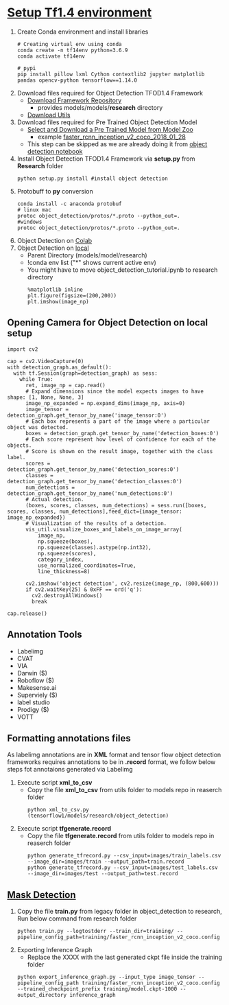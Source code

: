 # [Setup Tf1.4 environment](https://pastebin.com/YDgbqzTx)
1. Create Conda environment and install libraries
    ```
    # Creating virtual env using conda
    conda create -n tf14env python=3.6.9
    conda activate tf14env

    # pypi 
    pip install pillow lxml Cython contextlib2 jupyter matplotlib pandas opencv-python tensorflow==1.14.0
    ```
2. Download files required for Object Detection TFOD1.4 Framework
   - [Download Framework Repository](https://github.com/tensorflow/models/tree/v1.13.0)
     - provides models/models/**research** directory
   - [Download Utils](https://drive.google.com/file/d/12F5oGAuQg7qBM_267TCMt_rlorV-M7gf/view)
3. Download files required for Pre Trained Object Detection Model
   - [Select and Download a Pre Trained Model from Model Zoo](https://github.com/tensorflow/models/blob/master/research/object_detection/g3doc/tf1_detection_zoo.md)
     - example [faster_rcnn_inception_v2_coco_2018_01_28](http://download.tensorflow.org/models/object_detection/faster_rcnn_inception_v2_coco_2018_01_28.tar.gz)
   - This step can be skipped as we are already doing it from [object detection notebook](https://colab.research.google.com/drive/1niUuMhB4QRteHxaCDVdzv1Ta6ERGjXhF?usp=sharing)
4. Install Object Detection TFOD1.4 Framework via **setup.py** from **Research** folder
    ```
    python setup.py install #install object detection
    ```
5. Protobuff to **py** conversion
    ```
    conda install -c anaconda protobuf
    # linux mac
    protoc object_detection/protos/*.proto --python_out=.
    #windows
    protoc object_detection/protos/*.proto --python_out=.
    ```
6. Object Detection on [Colab](https://colab.research.google.com/drive/1niUuMhB4QRteHxaCDVdzv1Ta6ERGjXhF?usp=sharing)
7. Object Detection on [local](https://colab.research.google.com/drive/1lteEd6R6C5QFQO02F2durQY4d-YFyALk?usp=sharing)
   - Parent Directory (models/model/research)
   - !conda env list ("*" shows current active env)
   - You might have to move object_detection_tutorial.ipynb to research directory
     ```
     %matplotlib inline
     plt.figure(figsize=(200,200))
     plt.imshow(image_np)
     ```
## Opening Camera for Object Detection on local setup
  ```
  import cv2

  cap = cv2.VideoCapture(0)
  with detection_graph.as_default():
    with tf.Session(graph=detection_graph) as sess:
      while True:
        ret, image_np = cap.read()
        # Expand dimensions since the model expects images to have shape: [1, None, None, 3]
        image_np_expanded = np.expand_dims(image_np, axis=0)
        image_tensor = detection_graph.get_tensor_by_name('image_tensor:0')
        # Each box represents a part of the image where a particular object was detected.
        boxes = detection_graph.get_tensor_by_name('detection_boxes:0')
        # Each score represent how level of confidence for each of the objects.
        # Score is shown on the result image, together with the class label.
        scores = detection_graph.get_tensor_by_name('detection_scores:0')
        classes = detection_graph.get_tensor_by_name('detection_classes:0')
        num_detections = detection_graph.get_tensor_by_name('num_detections:0')
        # Actual detection.
        (boxes, scores, classes, num_detections) = sess.run([boxes, scores, classes, num_detections],feed_dict={image_tensor: image_np_expanded})
        # Visualization of the results of a detection.
        vis_util.visualize_boxes_and_labels_on_image_array(
            image_np,
            np.squeeze(boxes),
            np.squeeze(classes).astype(np.int32),
            np.squeeze(scores),
            category_index,
            use_normalized_coordinates=True,
            line_thickness=8)

        cv2.imshow('object detection', cv2.resize(image_np, (800,600)))
        if cv2.waitKey(25) & 0xFF == ord('q'):
          cv2.destroyAllWindows()
          break

  cap.release()
  ```  
## Annotation Tools
- Labelimg
- CVAT
- VIA
- Darwin ($)
- Roboflow ($)
- Makesense.ai
- Superviely ($)
- label studio
- Prodigy ($)
- VOTT

## Formatting annotations files
As labelimg annotations are in **XML** format and tensor flow object detection frameworks requires annotations to be in **.record** format, we follow below steps fot annotaions generated via Labelimg
1. Execute script **xml_to_csv**
    - Copy the file **xml_to_csv** from utils folder to models repo in reaserch folder 
       ```
       python xml_to_csv.py (tensorflow1/models/research/object_detection)
       ```
2. Execute script **tfgenerate.record**
    - Copy the file **tfgenerate.record** from utils folder to models repo in reaserch folder
       ```
       python generate_tfrecord.py --csv_input=images/train_labels.csv --image_dir=images/train --output_path=train.record
       python generate_tfrecord.py --csv_input=images/test_labels.csv --image_dir=images/test --output_path=test.record
       ```

## [Mask Detection](https://colab.research.google.com/drive/1Z-XfUVA6Aj9VT3f7CiPCL_9mqz8aXTs8?usp=sharing)
1. Copy the file **train.py** from legacy folder in object_detection to research, Run below command from research folder
   ```
   python train.py --logtostderr --train_dir=training/ --pipeline_config_path=training/faster_rcnn_inception_v2_coco.config
   ```
9. Exporting Inference Graph
   - Replace the XXXX with the last generated ckpt file inside the training folder
   ```
   python export_inference_graph.py --input_type image_tensor --pipeline_config_path training/faster_rcnn_inception_v2_coco.config --trained_checkpoint_prefix training/model.ckpt-1000 --output_directory inference_graph
   ```
